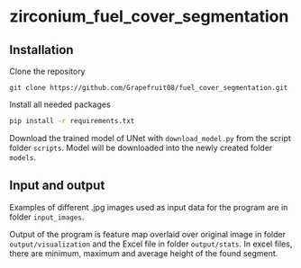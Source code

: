 # zirconium_fuel_cover_segmentation

## Installation

Clone the repository

```shell
git clone https://github.com/Grapefruit08/fuel_cover_segmentation.git
```

Install all needed packages

```bash
pip install -r requirements.txt
```

Download the trained model of UNet with `download_model.py` from the script folder `scripts`. Model will be downloaded into the newly created folder `models`.

## Input and output

Examples of different .jpg images used as input data for the program are in folder `input_images`.

Output of the program is feature map overlaid over original image in folder `output/visualization` and the Excel file in folder `output/stats`. In excel files, there are minimum, maximum and average height of the found segment.

